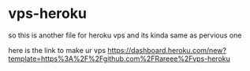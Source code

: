 # vps-heroku
so this is another file for heroku vps and its kinda same as pervious one

here is the link to make ur vps
https://dashboard.heroku.com/new?template=https%3A%2F%2Fgithub.com%2FRareee%2Fvps-heroku
